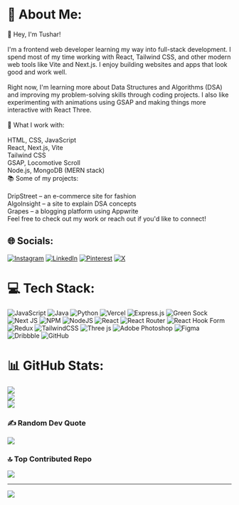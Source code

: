 # 💫 About Me:
👋 Hey, I'm Tushar!<br><br>I'm a frontend web developer learning my way into full-stack development. I spend most of my time working with React, Tailwind CSS, and other modern web tools like Vite and Next.js. I enjoy building websites and apps that look good and work well.<br><br>Right now, I'm learning more about Data Structures and Algorithms (DSA) and improving my problem-solving skills through coding projects. I also like experimenting with animations using GSAP and making things more interactive with React Three.<br><br>🔧 What I work with:<br><br>HTML, CSS, JavaScript<br>React, Next.js, Vite<br>Tailwind CSS<br>GSAP, Locomotive Scroll<br>Node.js, MongoDB (MERN stack)<br>📚 Some of my projects:<br><br>DripStreet – an e-commerce site for fashion<br>AlgoInsight – a site to explain DSA concepts<br>Grapes – a blogging platform using Appwrite<br>Feel free to check out my work or reach out if you'd like to connect!


## 🌐 Socials:
[![Instagram](https://img.shields.io/badge/Instagram-%23E4405F.svg?logo=Instagram&logoColor=white)](https://instagram.com/https://www.instagram.com/_tush_ar._._/) [![LinkedIn](https://img.shields.io/badge/LinkedIn-%230077B5.svg?logo=linkedin&logoColor=white)](https://linkedin.com/in/https://www.linkedin.com/in/tushar-bhatt-05b8b11a5/) [![Pinterest](https://img.shields.io/badge/Pinterest-%23E60023.svg?logo=Pinterest&logoColor=white)](https://pinterest.com/https://in.pinterest.com/jeontuskie/) [![X](https://img.shields.io/badge/X-black.svg?logo=X&logoColor=white)](https://x.com/https://x.com/Tushar_Bhatt_) 

# 💻 Tech Stack:
![JavaScript](https://img.shields.io/badge/javascript-%23323330.svg?style=flat&logo=javascript&logoColor=%23F7DF1E) ![Java](https://img.shields.io/badge/java-%23ED8B00.svg?style=flat&logo=openjdk&logoColor=white) ![Python](https://img.shields.io/badge/python-3670A0?style=flat&logo=python&logoColor=ffdd54) ![Vercel](https://img.shields.io/badge/vercel-%23000000.svg?style=flat&logo=vercel&logoColor=white) ![Express.js](https://img.shields.io/badge/express.js-%23404d59.svg?style=flat&logo=express&logoColor=%2361DAFB) ![Green Sock](https://img.shields.io/badge/green%20sock-88CE02?style=flat&logo=greensock&logoColor=white) ![Next JS](https://img.shields.io/badge/Next-black?style=flat&logo=next.js&logoColor=white) ![NPM](https://img.shields.io/badge/NPM-%23CB3837.svg?style=flat&logo=npm&logoColor=white) ![NodeJS](https://img.shields.io/badge/node.js-6DA55F?style=flat&logo=node.js&logoColor=white) ![React](https://img.shields.io/badge/react-%2320232a.svg?style=flat&logo=react&logoColor=%2361DAFB) ![React Router](https://img.shields.io/badge/React_Router-CA4245?style=flat&logo=react-router&logoColor=white) ![React Hook Form](https://img.shields.io/badge/React%20Hook%20Form-%23EC5990.svg?style=flat&logo=reacthookform&logoColor=white) ![Redux](https://img.shields.io/badge/redux-%23593d88.svg?style=flat&logo=redux&logoColor=white) ![TailwindCSS](https://img.shields.io/badge/tailwindcss-%2338B2AC.svg?style=flat&logo=tailwind-css&logoColor=white) ![Three js](https://img.shields.io/badge/threejs-black?style=flat&logo=three.js&logoColor=white) ![Adobe Photoshop](https://img.shields.io/badge/adobe%20photoshop-%2331A8FF.svg?style=flat&logo=adobe%20photoshop&logoColor=white) ![Figma](https://img.shields.io/badge/figma-%23F24E1E.svg?style=flat&logo=figma&logoColor=white) ![Dribbble](https://img.shields.io/badge/Dribbble-EA4C89?style=flat&logo=dribbble&logoColor=white) ![GitHub](https://img.shields.io/badge/github-%23121011.svg?style=flat&logo=github&logoColor=white)
# 📊 GitHub Stats:
![](https://github-readme-stats.vercel.app/api?username=TusharBhatt-2003&theme=codeSTACKr&hide_border=true&include_all_commits=false&count_private=false)<br/>
![](https://github-readme-streak-stats.herokuapp.com/?user=TusharBhatt-2003&theme=codeSTACKr&hide_border=true)<br/>
![](https://github-readme-stats.vercel.app/api/top-langs/?username=TusharBhatt-2003&theme=codeSTACKr&hide_border=true&include_all_commits=false&count_private=false&layout=compact)

### ✍️ Random Dev Quote
![](https://quotes-github-readme.vercel.app/api?type=vetical&theme=merko)

### 🔝 Top Contributed Repo
![](https://github-contributor-stats.vercel.app/api?username=TusharBhatt-2003&limit=5&theme=gotham&combine_all_yearly_contributions=true)

---
[![](https://visitcount.itsvg.in/api?id=TusharBhatt-2003&icon=0&color=9)](https://visitcount.itsvg.in)

<!-- Proudly created with GPRM ( https://gprm.itsvg.in ) -->
